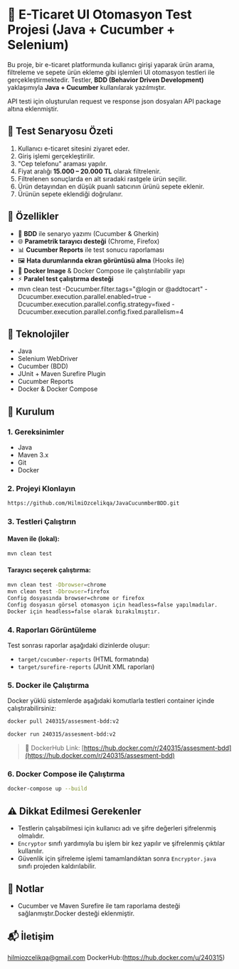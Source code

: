 
# 🛒 E-Ticaret UI Otomasyon Test Projesi (Java + Cucumber + Selenium)

Bu proje, bir e-ticaret platformunda kullanıcı girişi yaparak ürün arama, filtreleme ve sepete ürün ekleme gibi işlemleri UI otomasyon testleri ile gerçekleştirmektedir. Testler, **BDD (Behavior Driven Development)** yaklaşımıyla **Java + Cucumber** kullanılarak yazılmıştır.

API testi için oluşturulan request ve response json dosyaları API package altına eklenmiştir.

## 🎯 Test Senaryosu Özeti

1. Kullanıcı e-ticaret sitesini ziyaret eder.
2. Giriş işlemi gerçekleştirilir.
3. "Cep telefonu" araması yapılır.
4. Fiyat aralığı **15.000 – 20.000 TL** olarak filtrelenir.
5. Filtrelenen sonuçlarda en alt sıradaki rastgele ürün seçilir.
6. Ürün detayından en düşük puanlı satıcının ürünü sepete eklenir.
7. Ürünün sepete eklendiği doğrulanır.

## 🔧 Özellikler

- 🧪 **BDD** ile senaryo yazımı (Cucumber & Gherkin)
- 🌐 **Parametrik tarayıcı desteği** (Chrome, Firefox)
- 📊 **Cucumber Reports** ile test sonucu raporlaması
- 🖼️ **Hata durumlarında ekran görüntüsü alma** (Hooks ile)
- 🐳 **Docker Image** & Docker Compose ile çalıştırılabilir yapı 
- ⚡ **Paralel test çalıştırma desteği** 
- mvn clean test -Dcucumber.filter.tags="@login or @addtocart" -Dcucumber.execution.parallel.enabled=true -Dcucumber.execution.parallel.config.strategy=fixed -Dcucumber.execution.parallel.config.fixed.parallelism=4

## 🧰 Teknolojiler

- Java 
- Selenium WebDriver
- Cucumber (BDD)
- JUnit + Maven Surefire Plugin
- Cucumber Reports
- Docker & Docker Compose

## 🚀 Kurulum

### 1. Gereksinimler

- Java 
- Maven 3.x
- Git
- Docker 

### 2. Projeyi Klonlayın

```bash
https://github.com/HilmiOzcelikqa/JavaCucunmberBDD.git

```

### 3. Testleri Çalıştırın

#### Maven ile (lokal):

```bash
mvn clean test
```

#### Tarayıcı seçerek çalıştırma:

```bash
mvn clean test -Dbrowser=chrome
mvn clean test -Dbrowser=firefox
Config dosyasında browser=chrome or firefox
Config dosyasın görsel otomasyon için headless=false yapılmadılar.
Docker için headless=false olarak bırakılmıştır.
```

### 4. Raporları Görüntüleme

Test sonrası raporlar aşağıdaki dizinlerde oluşur:

- `target/cucumber-reports` (HTML formatında)
- `target/surefire-reports` (JUnit XML raporları)

### 5. Docker ile Çalıştırma

Docker yüklü sistemlerde aşağıdaki komutlarla testleri container içinde çalıştırabilirsiniz:

```bash
docker pull 240315/assesment-bdd:v2

docker run 240315/assesment-bdd:v2
```

> 🐳 DockerHub Link: [https://hub.docker.com/r/240315/assesment-bdd](https://hub.docker.com/r/240315/assesment-bdd)

### 6. Docker Compose ile Çalıştırma

```bash
docker-compose up --build
```

## ⚠️ Dikkat Edilmesi Gerekenler

- Testlerin çalışabilmesi için kullanıcı adı ve şifre değerleri şifrelenmiş olmalıdır.
- `Encryptor` sınıfı yardımıyla bu işlem bir kez yapılır ve şifrelenmiş çıktılar kullanılır.
- Güvenlik için şifreleme işlemi tamamlandıktan sonra `Encryptor.java` sınıfı projeden kaldırılabilir.

## 📌 Notlar

- Cucumber ve Maven Surefire ile tam raporlama desteği sağlanmıştır.Docker desteği eklenmiştir.

## 📬 İletişim

hilmiozcelikqa@gmail.com
DockerHub:(https://hub.docker.com/u/240315)

